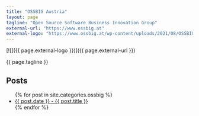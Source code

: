 ```yaml
---
title: "OSSBIG Austria"
layout: page
tagline: "Open Source Software Business Innovation Group"
external-url: "https://www.ossbig.at"
external-logo: "https://www.ossbig.at/wp-content/uploads/2021/08/OSSBIG-Logo_WebStandard.png"
---
```


[![]({{ page.external-logo }})]({{ page.external-url }})

{{ page.tagline }}

<h2>Posts</h2>

<ul>
  {% for post in site.categories.ossbig %}
    <li>
      <a href="{{ post.url }}">{{ post.date }} - {{ post.title }}</a>
    </li>
  {% endfor %}
</ul>
